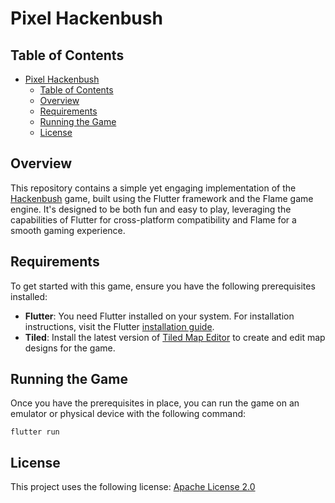 # Pixel Hackenbush

## Table of Contents

- [Pixel Hackenbush](#pixel-hackenbush)
  - [Table of Contents](#table-of-contents)
  - [Overview](#overview)
  - [Requirements](#requirements)
  - [Running the Game](#running-the-game)
  - [License](#license)

## Overview

This repository contains a simple yet engaging implementation of the [Hackenbush](https://en.wikipedia.org/wiki/Hackenbush) game, built using the Flutter framework and the Flame game engine. It's designed to be both fun and easy to play, leveraging the capabilities of Flutter for cross-platform compatibility and Flame for a smooth gaming experience.

## Requirements

To get started with this game, ensure you have the following prerequisites installed:

- **Flutter**: You need Flutter installed on your system. For installation instructions, visit the Flutter [installation guide](https://flutter.dev/docs/get-started/install).
- **Tiled**: Install the latest version of [Tiled Map Editor](https://www.mapeditor.org/) to create and edit map designs for the game.

## Running the Game

Once you have the prerequisites in place, you can run the game on an emulator or physical device with the following command:

`flutter run`

## License

This project uses the following license: [Apache License 2.0](https://github.com/mgh5225/pixel_hackenbush/blob/main/LICENSE)
